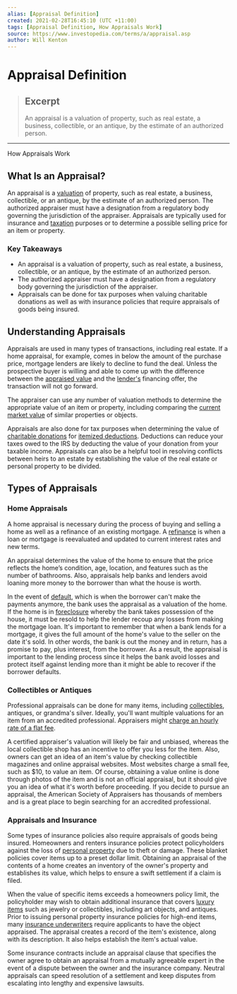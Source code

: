 ```yaml
---
alias: [Appraisal Definition]
created: 2021-02-28T16:45:10 (UTC +11:00)
tags: [Appraisal Definition, How Appraisals Work]
source: https://www.investopedia.com/terms/a/appraisal.asp
author: Will Kenton
---
```


# Appraisal Definition

> ## Excerpt
> An appraisal is a valuation of property, such as real estate, a business, collectible, or an antique, by the estimate of an authorized person.

---

How Appraisals Work
## What Is an Appraisal?

An appraisal is a [valuation](https://www.investopedia.com/terms/v/valuation.asp) of property, such as real estate, a business, collectible, or an antique, by the estimate of an authorized person. The authorized appraiser must have a designation from a regulatory body governing the jurisdiction of the appraiser. Appraisals are typically used for insurance and [taxation](https://www.investopedia.com/terms/t/taxation.asp) purposes or to determine a possible selling price for an item or property.

### Key Takeaways

-   An appraisal is a valuation of property, such as real estate, a business, collectible, or an antique, by the estimate of an authorized person.
-   The authorized appraiser must have a designation from a regulatory body governing the jurisdiction of the appraiser.
-   Appraisals can be done for tax purposes when valuing charitable donations as well as with insurance policies that require appraisals of goods being insured.  
    

## Understanding Appraisals

Appraisals are used in many types of transactions, including real estate. If a home appraisal, for example, comes in below the amount of the purchase price, mortgage lenders are likely to decline to fund the deal. Unless the prospective buyer is willing and able to come up with the difference between the [appraised value](https://www.investopedia.com/terms/a/appraised_value.asp) and the [lender's](https://www.investopedia.com/terms/l/lender.asp) financing offer, the transaction will not go forward.

The appraiser can use any number of valuation methods to determine the appropriate value of an item or property, including comparing the [current market value](https://www.investopedia.com/terms/c/cmv.asp) of similar properties or objects.

Appraisals are also done for tax purposes when determining the value of [charitable donations](https://www.investopedia.com/terms/c/charitabledonation.asp) for [itemized deductions](https://www.investopedia.com/terms/i/itemizeddeduction.asp). Deductions can reduce your taxes owed to the IRS by deducting the value of your donation from your taxable income. Appraisals can also be a helpful tool in resolving conflicts between heirs to an estate by establishing the value of the real estate or personal property to be divided.

## Types of Appraisals

### Home Appraisals

A home appraisal is necessary during the process of buying and selling a home as well as a refinance of an existing mortgage. A [refinance](https://www.investopedia.com/terms/r/refinance.asp) is when a loan or mortgage is reevaluated and updated to current interest rates and new terms.

An appraisal determines the value of the home to ensure that the price reflects the home’s condition, age, location, and features such as the number of bathrooms. Also, appraisals help banks and lenders avoid loaning more money to the borrower than what the house is worth.

In the event of [default](https://www.investopedia.com/terms/d/default2.asp), which is when the borrower can't make the payments anymore, the bank uses the appraisal as a valuation of the home. If the home is in [foreclosure](https://www.investopedia.com/terms/f/foreclosure.asp) whereby the bank takes possession of the house, it must be resold to help the lender recoup any losses from making the mortgage loan. It's important to remember that when a bank lends for a mortgage, it gives the full amount of the home's value to the seller on the date it's sold. In other words, the bank is out the money and in return, has a promise to pay, plus interest, from the borrower. As a result, the appraisal is important to the lending process since it helps the bank avoid losses and protect itself against lending more than it might be able to recover if the borrower defaults.

### Collectibles or Antiques

Professional appraisals can be done for many items, including [collectibles](https://www.investopedia.com/terms/c/collectible.asp), antiques, or grandma's silver. Ideally, you'll want multiple valuations for an item from an accredited professional. Appraisers might [charge an hourly rate of a flat fee](https://www.investopedia.com/articles/real-estate/090716/how-much-do-home-appraisers-make.asp). 

A certified appraiser's valuation will likely be fair and unbiased, whereas the local collectible shop has an incentive to offer you less for the item. Also, owners can get an idea of an item's value by checking collectible magazines and online appraisal websites. Most websites charge a small fee, such as $10, to value an item. Of course, obtaining a value online is done through photos of the item and is not an official appraisal, but it should give you an idea of what it's worth before proceeding. If you decide to pursue an appraisal, the American Society of Appraisers has thousands of members and is a great place to begin searching for an accredited professional.

### Appraisals and Insurance

Some types of insurance policies also require appraisals of goods being insured. Homeowners and renters insurance policies protect policyholders against the loss of [personal property](https://www.investopedia.com/terms/p/personalproperty.asp) due to theft or damage. These blanket policies cover items up to a preset dollar limit. Obtaining an appraisal of the contents of a home creates an inventory of the owner's property and establishes its value, which helps to ensure a swift settlement if a claim is filed.

When the value of specific items exceeds a homeowners policy limit, the policyholder may wish to obtain additional insurance that covers [luxury items](https://www.investopedia.com/terms/l/luxury-item.asp) such as jewelry or collectibles, including art objects, and antiques. Prior to issuing personal property insurance policies for high-end items, many [insurance underwriters](https://www.investopedia.com/terms/i/insurance-underwriter.asp) require applicants to have the object appraised. The appraisal creates a record of the item's existence, along with its description. It also helps establish the item's actual value.

Some insurance contracts include an appraisal clause that specifies the owner agree to obtain an appraisal from a mutually agreeable expert in the event of a dispute between the owner and the insurance company. Neutral appraisals can speed resolution of a settlement and keep disputes from escalating into lengthy and expensive lawsuits.
